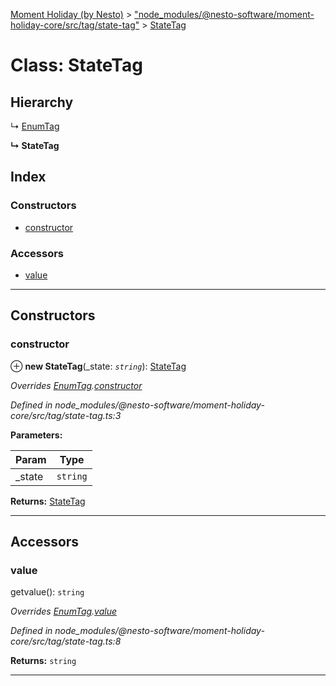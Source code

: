 [Moment Holiday (by Nesto)](../README.md) > ["node_modules/@nesto-software/moment-holiday-core/src/tag/state-tag"](../modules/_node_modules__nesto_software_moment_holiday_core_src_tag_state_tag_.md) > [StateTag](../classes/_node_modules__nesto_software_moment_holiday_core_src_tag_state_tag_.statetag.md)

# Class: StateTag

## Hierarchy

↳  [EnumTag](_node_modules__nesto_software_moment_holiday_core_src_tag_enum_tag_.enumtag.md)

**↳ StateTag**

## Index

### Constructors

* [constructor](_node_modules__nesto_software_moment_holiday_core_src_tag_state_tag_.statetag.md#constructor)

### Accessors

* [value](_node_modules__nesto_software_moment_holiday_core_src_tag_state_tag_.statetag.md#value)

---

## Constructors

<a id="constructor"></a>

###  constructor

⊕ **new StateTag**(_state: *`string`*): [StateTag](_node_modules__nesto_software_moment_holiday_core_src_tag_state_tag_.statetag.md)

*Overrides [EnumTag](_node_modules__nesto_software_moment_holiday_core_src_tag_enum_tag_.enumtag.md).[constructor](_node_modules__nesto_software_moment_holiday_core_src_tag_enum_tag_.enumtag.md#constructor)*

*Defined in node_modules/@nesto-software/moment-holiday-core/src/tag/state-tag.ts:3*

**Parameters:**

| Param | Type |
| ------ | ------ |
| _state | `string` |

**Returns:** [StateTag](_node_modules__nesto_software_moment_holiday_core_src_tag_state_tag_.statetag.md)

___

## Accessors

<a id="value"></a>

###  value

getvalue(): `string`

*Overrides [EnumTag](_node_modules__nesto_software_moment_holiday_core_src_tag_enum_tag_.enumtag.md).[value](_node_modules__nesto_software_moment_holiday_core_src_tag_enum_tag_.enumtag.md#value)*

*Defined in node_modules/@nesto-software/moment-holiday-core/src/tag/state-tag.ts:8*

**Returns:** `string`

___

